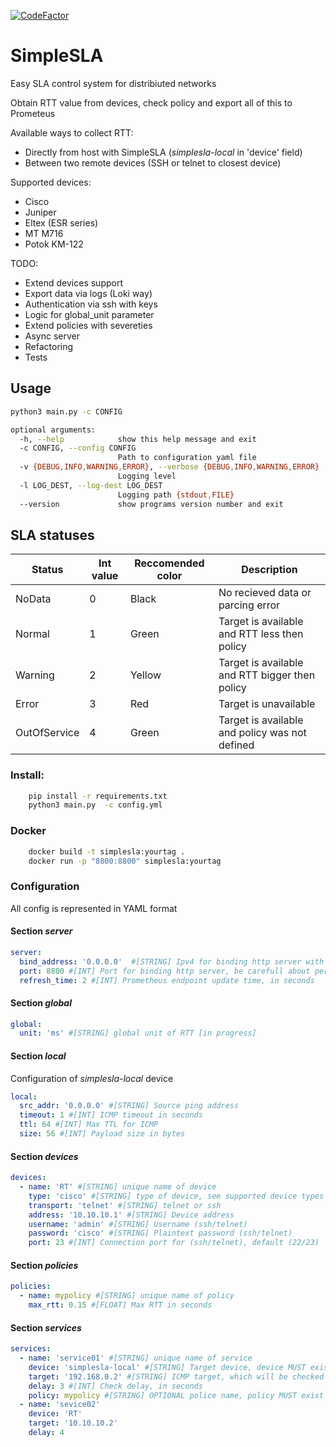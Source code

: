 [![CodeFactor](https://www.codefactor.io/repository/github/northpowered/simplesla/badge)](https://www.codefactor.io/repository/github/northpowered/simplesla)

# SimpleSLA

Easy SLA control system for distribiuted networks

Obtain RTT value from devices, check policy and export all of this to Prometeus

Available ways to collect RTT:

  - Directly from host with SimpleSLA (*simplesla-local* in 'device' field)
  - Between two remote devices (SSH or telnet to closest device)

Supported devices:
  - Cisco
  - Juniper
  - Eltex (ESR series)
  - MT M716
  - Potok KM-122

TODO:
  - Extend devices support
  - Export data via logs (Loki way)
  - Authentication via ssh with keys
  - Logic for global_unit parameter
  - Extend policies with severeties
  - Async server
  - Refactoring
  - Tests

## Usage
```bash
python3 main.py -c CONFIG

optional arguments:
  -h, --help            show this help message and exit
  -c CONFIG, --config CONFIG
                        Path to configuration yaml file
  -v {DEBUG,INFO,WARNING,ERROR}, --verbose {DEBUG,INFO,WARNING,ERROR}
                        Logging level
  -l LOG_DEST, --log-dest LOG_DEST
                        Logging path {stdout,FILE}
  --version             show programs version number and exit
```

## SLA statuses

| Status      | Int value   | Reccomended color | Description |
| ----------- | ----------- |------------------ |------------ |
| NoData      | 0           | Black             | No recieved data or parcing error |
| Normal      | 1           | Green             | Target is available and RTT less then policy |
| Warning     | 2           | Yellow            | Target is available and RTT bigger then policy |
| Error       | 3           | Red               | Target is unavailable |
| OutOfService| 4           | Green             | Target is available and policy was not defined |

### Install:

```bash
    pip install -r requirements.txt
    python3 main.py  -c config.yml
```
### Docker

```bash
    docker build -t simplesla:yourtag .
    docker run -p "8800:8800" simplesla:yourtag
```

### Configuration

All config is represented in YAML format

#### Section *server*
  ```yaml
server:
    bind_address: '0.0.0.0'  #[STRING] Ipv4 for binding http server with Prometheus endpoint
    port: 8800 #[INT] Port for binding http server, be carefull about permissions for different port
    refresh_time: 2 #[INT] Prometheus endpoint update time, in seconds

  ```
#### Section *global*
  ```yaml
  global:
    unit: 'ms' #[STRING] global unit of RTT [in progress]
  ```

#### Section *local*
Configuration of *simplesla-local* device
  ```yaml
  local:
    src_addr: '0.0.0.0' #[STRING] Source ping address
    timeout: 1 #[INT] ICMP timeout in seconds
    ttl: 64 #[INT] Max TTL for ICMP
    size: 56 #[INT] Payload size in bytes
  ```

#### Section *devices*
  ```yaml
  devices:
    - name: 'RT' #[STRING] unique name of device
      type: 'cisco' #[STRING] type of device, see supported device types
      transport: 'telnet' #[STRING] telnet or ssh
      address: '10.10.10.1' #[STRING] Device address 
      username: 'admin' #[STRING] Username (ssh/telnet) 
      password: 'cisco' #[STRING] Plaintext password (ssh/telnet) 
      port: 23 #[INT] Connection port for (ssh/telnet), default (22/23)
  ```
#### Section *policies*
  ```yaml
  policies:
    - name: mypolicy #[STRING] unique name of policy
      max_rtt: 0.15 #[FLOAT] Max RTT in seconds
  ```
#### Section *services*
  ```yaml
  services:
    - name: 'service01' #[STRING] unique name of service
      device: 'simplesla-local' #[STRING] Target device, device MUST exist in devices section, or simplesla-local
      target: '192.168.0.2' #[STRING] ICMP target, which will be checked from device
      delay: 3 #[INT] Check delay, in seconds
      policy: mypolicy #[STRING] OPTIONAL police name, policy MUST exist in policies section
    - name: 'sevice02'
      device: 'RT'
      target: '10.10.10.2'
      delay: 4
  ```
